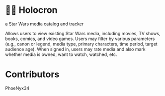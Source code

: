 <h1>🌌✨ <b>Holocron</b></h1>
<p>a Star Wars  media catalog and tracker</p>

<p>Allows users to view existing Star Wars media, including movies, TV shows, 
books, comics, and video games. Users may filter by various parameters (e.g., 
canon or legend, media type, primary characters, time period,  target audience 
age). When signed in, users may rate media and also mark whether media is owned, 
want to watch, watched, etc.</p>

# Contributors
PhoeNyx34
